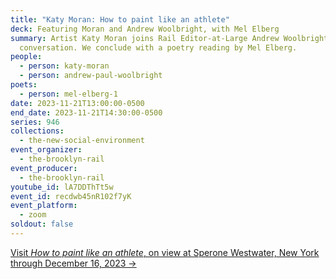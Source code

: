 ```yaml
---
title: "Katy Moran: How to paint like an athlete"
deck: Featuring Moran and Andrew Woolbright, with Mel Elberg
summary: Artist Katy Moran joins Rail Editor-at-Large Andrew Woolbright for a
  conversation. We conclude with a poetry reading by Mel Elberg.
people:
  - person: katy-moran
  - person: andrew-paul-woolbright
poets:
  - person: mel-elberg-1
date: 2023-11-21T13:00:00-0500
end_date: 2023-11-21T14:30:00-0500
series: 946
collections:
  - the-new-social-environment
event_organizer:
  - the-brooklyn-rail
event_producer:
  - the-brooklyn-rail
youtube_id: lA7DDThTt5w
event_id: recdwb45nR102f7yK
event_platform:
  - zoom
soldout: false
---
```

[V﻿isit *How to paint like an athlete*, on view at Sperone Westwater, New York through December 16, 2023 →](https://www.speronewestwater.com/exhibitions/katy-moran2)